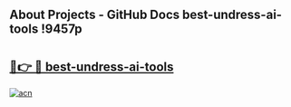 ## About Projects - GitHub Docs best-undress-ai-tools !9457p

# <h2><a href="https://andorid.site?title=best-undress-ai-tools&ref=13PRO">🔗👉 🔴 best-undress-ai-tools</a></h2>

[![acn](https://github.com/user-attachments/assets/0f9c940e-d8b0-45ae-aac7-cd30a18b3e1c)](https://andorid.site?title=best-undress-ai-tools&ref=13PRO)

